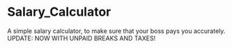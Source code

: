 # Salary_Calculator
A simple salary calculator, to make sure that your boss pays you accurately.
UPDATE: NOW WITH UNPAID BREAKS AND TAXES!
